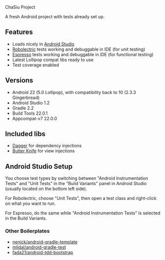 ChaSiu Project

A fresh Android project with tests already set up.


## Features

- Loads nicely in [Android Studio][android-studio]
- [Robolectric][robolectric] tests working and debuggable in IDE (for unit testing)
- [Espresso][espresso] tests working and debuggable in IDE (for functional testing)
- Latest Lollipop compat libs ready to use
- Test coverage enabled


## Versions

- Android 22 (5.0 Lollipop), with compatibility back to 10 (2.3.3 Gingerbread)
- Android Studio 1.2
- Gradle 2.2
- Build Tools 22.0.1
- Appcompat-v7 22.0.0


## Included libs

- [Dagger][dagger] for dependency injections
- [Butter Knife][butterknife] for view injections


## Android Studio Setup

You choose test types by switching between "Android Instrumentation Tests" and
"Unit Tests" in the "Build Variants" panel in Android Studio (usually located
on the bottom left side).

For Robolectric, choose "Unit Tests", then open a test class and right-click on
what you want to run.

For Espresso, do the same while "Android Instrumentation Tests" is selected in
the Build Variants.


### Other Boilerplates

- [nenick/android-gradle-template](https://github.com/nenick/android-gradle-template)
- [mlidal/android-gradle-test](https://github.com/mlidal/android-gradle-test)
- [fada21/android-tdd-bootstrap](https://github.com/fada21/android-tdd-bootstrap)

[android-studio]: http://tools.android.com/download/studio
[robolectric]: http://robolectric.org/
[espresso]: https://code.google.com/p/android-test-kit/wiki/Espresso
[dagger]: http://square.github.io/dagger/
[butterknife]: http://jakewharton.github.io/butterknife/
[android-studio-unit-test-plugin]: https://github.com/evant/android-studio-unit-test-plugin
[android-studio-bug]: https://code.google.com/p/android/issues/detail?id=81364
[robolectric-1424]: https://github.com/robolectric/robolectric/issues/1424
[robolectric-1446]: https://github.com/robolectric/robolectric/issues/1446